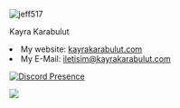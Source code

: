 <p align="left"> <img src="https://komarev.com/ghpvc/?username=jeff517&label=Profile%20views&color=0e75b6&style=flat" alt="jeff517" /> </p>

<p dir="auto">Kayra Karabulut</p>

<li>My website: <a href="https://www.kayrakarabulut.com">kayrakarabulut.com</a></li>
<li>My E-Mail: <a href="mailto:iletisim@kayrakarabulut.com">iletisim@kayrakarabulut.com</a></li>

[![Discord Presence](https://lanyard.cnrad.dev/api/533591831443931136)](https://discord.com/users/:533591831443931136)

<img src="https://github-readme-stats.vercel.app/api/top-langs?username=jeff517&amp;show_icons=true&amp;title_color=218ee6&amp;text_color=ffffff&amp;bg_color=0d1117&amp;hide_border=true&amp;cache_seconds=0&amp;locale=en&amp;layout=compact">
